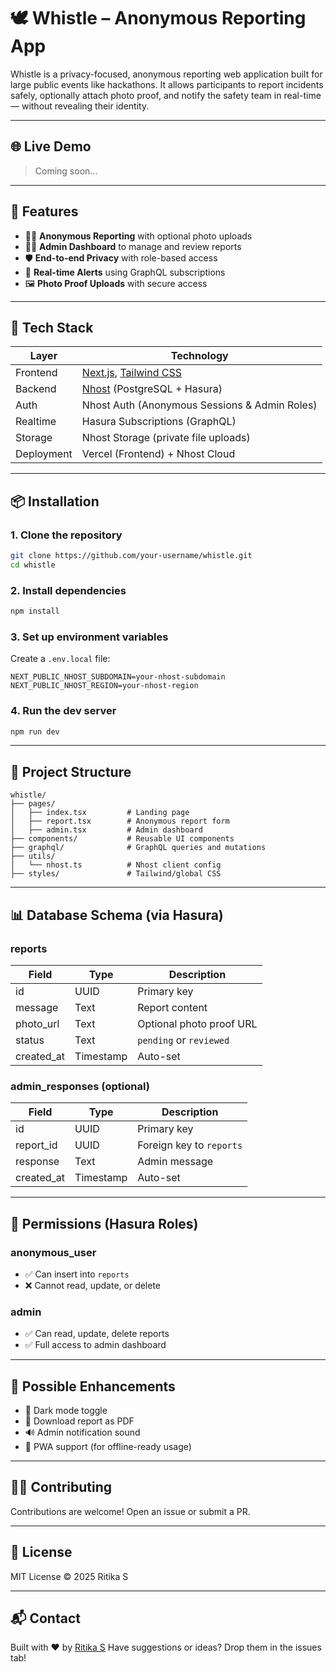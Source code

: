 
# 🕊️ Whistle – Anonymous Reporting App

Whistle is a privacy-focused, anonymous reporting web application built for large public events like hackathons. It allows participants to report incidents safely, optionally attach photo proof, and notify the safety team in real-time — without revealing their identity.

---

## 🌐 Live Demo
> Coming soon...

---

## 🚀 Features

- 🧍‍♂️ **Anonymous Reporting** with optional photo uploads
- 🧑‍💼 **Admin Dashboard** to manage and review reports
- 🛡️ **End-to-end Privacy** with role-based access
- 🔔 **Real-time Alerts** using GraphQL subscriptions
- 🖼️ **Photo Proof Uploads** with secure access

---

## 🧱 Tech Stack

| Layer       | Technology              |
|-------------|--------------------------|
| Frontend    | [Next.js](https://nextjs.org), [Tailwind CSS](https://tailwindcss.com) |
| Backend     | [Nhost](https://nhost.io) (PostgreSQL + Hasura) |
| Auth        | Nhost Auth (Anonymous Sessions & Admin Roles) |
| Realtime    | Hasura Subscriptions (GraphQL) |
| Storage     | Nhost Storage (private file uploads) |
| Deployment  | Vercel (Frontend) + Nhost Cloud |

---

## 📦 Installation

### 1. Clone the repository
```bash
git clone https://github.com/your-username/whistle.git
cd whistle
````

### 2. Install dependencies

```bash
npm install
```

### 3. Set up environment variables

Create a `.env.local` file:

```env
NEXT_PUBLIC_NHOST_SUBDOMAIN=your-nhost-subdomain
NEXT_PUBLIC_NHOST_REGION=your-nhost-region
```

### 4. Run the dev server

```bash
npm run dev
```

---

## 📁 Project Structure

```
whistle/
├── pages/
│   ├── index.tsx         # Landing page
│   ├── report.tsx        # Anonymous report form
│   ├── admin.tsx         # Admin dashboard
├── components/           # Reusable UI components
├── graphql/              # GraphQL queries and mutations
├── utils/
│   └── nhost.ts          # Nhost client config
├── styles/               # Tailwind/global CSS
```

---

## 📊 Database Schema (via Hasura)

### reports

| Field       | Type      | Description              |
| ----------- | --------- | ------------------------ |
| id          | UUID      | Primary key              |
| message     | Text      | Report content           |
| photo\_url  | Text      | Optional photo proof URL |
| status      | Text      | `pending` or `reviewed`  |
| created\_at | Timestamp | Auto-set                 |

### admin\_responses (optional)

| Field       | Type      | Description              |
| ----------- | --------- | ------------------------ |
| id          | UUID      | Primary key              |
| report\_id  | UUID      | Foreign key to `reports` |
| response    | Text      | Admin message            |
| created\_at | Timestamp | Auto-set                 |

---

## 🔐 Permissions (Hasura Roles)

### anonymous\_user

* ✅ Can insert into `reports`
* ❌ Cannot read, update, or delete

### admin

* ✅ Can read, update, delete reports
* ✅ Full access to admin dashboard

---

## 🧠 Possible Enhancements

* 🌈 Dark mode toggle
* 🧾 Download report as PDF
* 🔊 Admin notification sound
* 📲 PWA support (for offline-ready usage)

---

## 🧑‍💻 Contributing

Contributions are welcome! Open an issue or submit a PR.

---

## 📜 License

MIT License © 2025 Ritika S

---

## 📬 Contact

Built with ❤️ by [Ritika S](https://github.com/Esdeath4l)
Have suggestions or ideas? Drop them in the issues tab!
